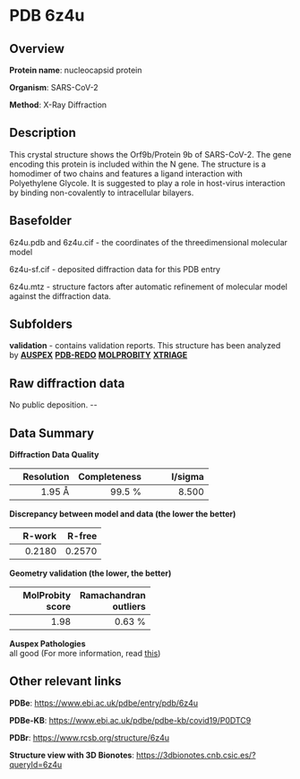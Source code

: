 # PDB 6z4u

## Overview

**Protein name**: nucleocapsid protein

**Organism**: SARS-CoV-2

**Method**: X-Ray Diffraction

## Description

This crystal structure shows the Orf9b/Protein 9b of SARS-CoV-2. The gene encoding this protein is included within the N gene. The structure is a homodimer of two chains and features a ligand interaction with Polyethylene Glycole. It is suggested to play a role in host-virus interaction by binding non-covalently to intracellular bilayers.

## Basefolder

6z4u.pdb and 6z4u.cif - the coordinates of the threedimensional molecular model

6z4u-sf.cif - deposited diffraction data for this PDB entry

6z4u.mtz - structure factors after automatic refinement of molecular model against the diffraction data.

## Subfolders





**validation** - contains validation reports. This structure has been analyzed by [**AUSPEX**](https://github.com/thorn-lab/coronavirus_structural_task_force/tree/master/pdb/nucleocapsid_protein/SARS-CoV-2/6z4u/validation/auspex) [**PDB-REDO**](https://github.com/thorn-lab/coronavirus_structural_task_force/tree/master/pdb/nucleocapsid_protein/SARS-CoV-2/6z4u/validation/pdb-redo) [**MOLPROBITY**](https://github.com/thorn-lab/coronavirus_structural_task_force/tree/master/pdb/nucleocapsid_protein/SARS-CoV-2/6z4u/validation/molprobity) [**XTRIAGE**](https://github.com/thorn-lab/coronavirus_structural_task_force/blob/master/pdb/nucleocapsid_protein/SARS-CoV-2/6z4u/validation/Xtriage_output.log)  



## Raw diffraction data

No public deposition. --<br> 

## Data Summary
**Diffraction Data Quality**

|   | Resolution | Completeness| I/sigma |
|---|-------------:|----------------:|--------------:|
|   |1.95 Å|99.5  %|<img width=50/>8.500|

**Discrepancy between model and data (the lower the better)**

|   | **R-work**| **R-free**   
|---|-------------:|----------------:|           
||  0.2180|  0.2570|

**Geometry validation (the lower, the better)**

|   |**MolProbity<br>score**| **Ramachandran<br>outliers** 
|---|-------------:|----------------:|
||  1.98|  0.63 %|

**Auspex Pathologies**<br> all good (For more information, read [this](https://github.com/thorn-lab/coronavirus_structural_task_force/blob/master/pdb/nucleocapsid_protein/SARS-CoV-2/6z4u/validation/auspex/6z4u_auspex_comments.txt))

 



## Other relevant links 
**PDBe**:  https://www.ebi.ac.uk/pdbe/entry/pdb/6z4u

**PDBe-KB**: https://www.ebi.ac.uk/pdbe/pdbe-kb/covid19/P0DTC9 
 
**PDBr**: https://www.rcsb.org/structure/6z4u 

**Structure view with 3D Bionotes**: https://3dbionotes.cnb.csic.es/?queryId=6z4u

